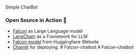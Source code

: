 ###
Simple ChatBot 
### Open Source in Action 🚀
- [Falcon](https://falconllm.tii.ae/) as Large Language model
- [LangChain](https://python.langchain.com/en/latest/modules/models/llms/integrations/huggingface_hub.html) as a Framework for LLM
- [Falcon model](https://huggingface.co/tiiuae/falcon-7b-instruct) from Huggingface Website
- [Chainlit](https://docs.chainlit.io/langchain) for deploying.
#   F a l c o n - c h a t b o t 
 
 #   F a l c o n - c h a t b o t 
 
 
